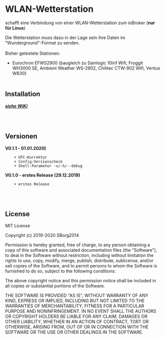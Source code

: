 # WLAN-Wetterstation
 schafft eine Verbindung von einer WLAN-Wetterstation zum ioBroker (__nur für Linux__)<br>
 
 Die Wetterstation muss dazu in der Lage sein ihre Daten im "Wunderground"-Format zu senden.<br><br>
 Bisher getestete Stationen:
- Eurochron EFWS2900 (baugleich zu Sainlogic 10in1 Wifi, Froggit WH3000 SE, Ambient Weather WS-2902, Chilitec CTW-902 Wifi, Ventus W830)
<br><br>
## Installation ## 
***[siehe WiKi](https://github.com/SBorg2014/WLAN-Wetterstation/wiki)***

<br><br>
## Versionen ##
**V0.1.1 - 01.01.2020)**
```
	+ UTC-Korrektur
	+ Config-Versionscheck
	+ Shell-Parameter -v/-h/--debug
``` 
    
**V0.1.0 - erstes Release (29.12.2019)**
```
    + erstes Release
``` 

<br><br>
## License ## 
 MIT License

Copyright (c) 2019-2020 SBorg2014

Permission is hereby granted, free of charge, to any person obtaining a copy
of this software and associated documentation files (the "Software"), to deal
in the Software without restriction, including without limitation the rights
to use, copy, modify, merge, publish, distribute, sublicense, and/or sell
copies of the Software, and to permit persons to whom the Software is
furnished to do so, subject to the following conditions:

The above copyright notice and this permission notice shall be included in all
copies or substantial portions of the Software.

THE SOFTWARE IS PROVIDED "AS IS", WITHOUT WARRANTY OF ANY KIND, EXPRESS OR
IMPLIED, INCLUDING BUT NOT LIMITED TO THE WARRANTIES OF MERCHANTABILITY,
FITNESS FOR A PARTICULAR PURPOSE AND NONINFRINGEMENT. IN NO EVENT SHALL THE
AUTHORS OR COPYRIGHT HOLDERS BE LIABLE FOR ANY CLAIM, DAMAGES OR OTHER
LIABILITY, WHETHER IN AN ACTION OF CONTRACT, TORT OR OTHERWISE, ARISING FROM,
OUT OF OR IN CONNECTION WITH THE SOFTWARE OR THE USE OR OTHER DEALINGS IN THE
SOFTWARE.

